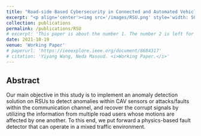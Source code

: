 ```yaml
---
title: "Road-side Based Cybersecurity in Connected and Automated Vehicle System"
excerpt: "<p align='center'><img src='/images/RSU.png' style='width: 500px;'/></p>"
collection: publications
permalink: /publications/RSU
# excerpt: 'This paper is about the number 1. The number 2 is left for future work.'
date: 2021-10-19
venue: 'Working Paper'
# paperurl: 'https://ieeexplore.ieee.org/document/8684317'
# citation: 'Yiyang Wang, Neda Masoud. <i>Working Paper.</i>'
---
```


<!-- [[PDF]](https://www.researchgate.net/publication/345699783_Adversarial_Online_Learning_with_Variable_Plays_in_the_Pursuit-Evasion_Game_Theoretical_Foundations_and_Application_in_Connected_and_Automated_Vehicle_Cybersecurity)
[[CODE]](https://github.com/yiyang920/adversarial_multi_armed_bandit_variable_plays) -->

## Abstract
Our main objective in this study is to implement an anomaly detection solution on RSUs to detect anomalies within CAV sensors or attacks/faults within the communication channel, and recover the corrupt signals by utilizing the information from multiple road users whose motions are affected by one another. To this end, we put forward a physics-based fault detector that can operate in a mixed traffic environment.